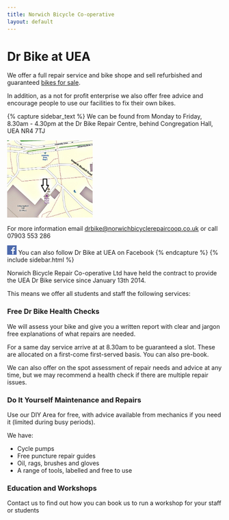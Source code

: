 ```yaml
---
title: Norwich Bicycle Co-operative
layout: default
---
```


Dr Bike at UEA
==============
We offer a full repair service and bike shope and sell refurbished and guaranteed [bikes for sale](/bikes-for-sale/).

In addition, as a not for profit enterprise we also offer free advice and encourage people to use our facilities to fix their own bikes.

{% capture sidebar_text %}
We can be found from Monday to Friday, 8.30am - 4.30pm at the Dr Bike Repair
Centre, behind Congregation Hall, UEA NR4 7TJ

[<img src="/static/images/map_final.jpg" width="200" height="180" />](https://www.openstreetmap.org/#map=19/52.62222/1.24295)

For more information email [drbike@norwichbicyclerepaircoop.co.uk](mailto:drbike@norwichbicyclerepaircoop.co.uk) or call 07903 553 286

[![Visit us on Facebook](/static/images/fb_logo.png)](https://www.facebook.com/drbikeatuea) You can also follow Dr Bike at UEA on Facebook 
{% endcapture %}
{% include sidebar.html %}

Norwich Bicycle Repair Co-operative Ltd have held the contract to provide the
UEA Dr Bike service since January 13th 2014.

This means we offer all students and staff the following services:

### Free Dr Bike Health Checks ###

We will assess your bike and give you a written report with clear and jargon free
explanations of what repairs are needed.

For a same day service arrive at at 8.30am to be guaranteed a slot. These are
allocated on a first-come first-served basis. You can also pre-book.

We can also offer on the spot assessment of repair needs and advice at any time,
but we may recommend a health check if there are multiple repair issues.

### Do It Yourself Maintenance and Repairs ###

Use our DIY Area for free, with advice available from mechanics if you need it
(limited during busy periods).

We have:
 * Cycle pumps
 * Free puncture repair guides
 * Oil, rags, brushes and gloves
 * A range of tools, labelled and free to use 

### Education and Workshops ###

Contact us to find out how you can book us to run a workshop for your staff or students
